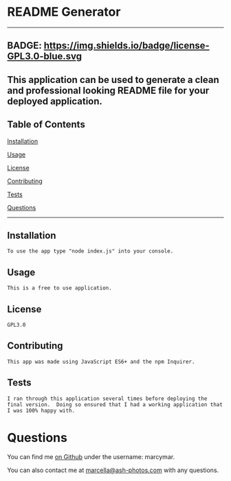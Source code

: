 
# README Generator
---
BADGE: https://img.shields.io/badge/license-GPL3.0-blue.svg
---
This application can be used to generate a clean and professional looking README file for your deployed application.
---
## Table of Contents
[Installation](#installation)

[Usage](#usage)

[License](#license)

[Contributing](#contributing)

[Tests](#tests)

[Questions](#questions)

---

## Installation
    To use the app type "node index.js" into your console.
    
## Usage
    This is a free to use application.
    
## License
    GPL3.0
    
## Contributing
    This app was made using JavaScript ES6+ and the npm Inquirer.
    
## Tests
    I ran through this application several times before deploying the final version.  Doing so ensured that I had a working application that I was 100% happy with.
    
# Questions
You can find me [on Github](https://github.com/marcymar) under the username: marcymar. 

You can also contact me at marcella@ash-photos.com with any questions.
        